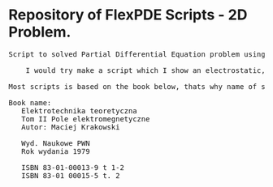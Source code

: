 # Repository of FlexPDE Scripts - 2D Problem.
<pre>
Script to solved Partial Differential Equation problem using FlexPDE.

	I would try make a script which I show an electrostatic, and magnetostatic field.

Most scripts is based on the book below, thats why name of scripts begining at number which are chapters in a book.

Book name:
   Elektrotechnika teoretyczna 
   Tom II Pole elektromegnetyczne
   Autor: Maciej Krakowski

   Wyd. Naukowe PWN 
   Rok wydania 1979

   ISBN 83-01-00013-9 t 1-2
   ISBN 83-01 00015-5 t. 2
</pre>